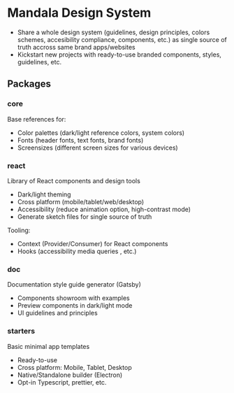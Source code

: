 # Mandala Design System

-   Share a whole design system (guidelines, design principles, colors schemes, accesibility compliance, components, etc.) as single source of truth accross same brand apps/websites
-   Kickstart new projects with ready-to-use branded components, styles, guidelines, etc.

## Packages

### core

Base references for:

-   Color palettes (dark/light reference colors, system colors)
-   Fonts (header fonts, text fonts, brand fonts)
-   Screensizes (different screen sizes for various devices)

### react

Library of React components and design tools

-   Dark/light theming
-   Cross platform (mobile/tablet/web/desktop)
-   Accessibility (reduce animation option, high-contrast mode)
-   Generate sketch files for single source of truth

Tooling:

-   Context (Provider/Consumer) for React components
-   Hooks (accessibility media queries , etc.)

### doc

Documentation style guide generator (Gatsby)

-   Components showroom with examples
-   Preview components in dark/light mode
-   UI guidelines and principles

### starters

Basic minimal app templates

-   Ready-to-use
-   Cross platform: Mobile, Tablet, Desktop
-   Native/Standalone builder (Electron)
-   Opt-in Typescript, prettier, etc.
